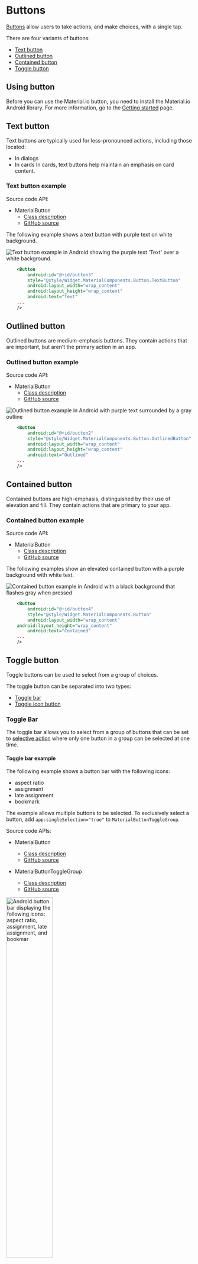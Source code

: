 # Buttons

[Buttons](https://material.io/components/buttons/) allow users to take actions, and make choices, with a single tap.

There are four variants of buttons:

* [Text button](#text-button)
* [Outlined button](#outlined-button) 
* [Contained button](#contained-button)
* [Toggle button](#toggle-button)

<!-- TODO(b/1234568): Add example image here when it is available. -->

## Using button

Before you can use the Material.io button, you need to install the Material.io Android library. For more information, go to the [Getting started](https://www.google.com/url?q=https://github.com/material-components/material-components-android/blob/master/docs/getting-started.md&sa=D&ust=1573585349965000&usg=AFQjCNF75a0u6bbQ6-XftBRNV4EQevylkw) page.

## Text button

Text buttons are typically used for less-pronounced actions, including those located:
* In dialogs
* In cards
In cards, text buttons help maintain an emphasis on card content.

### Text button example

Source code API:

* MaterialButton
    * [Class description](https://developer.android.com/reference/com/google/android/material/button/MaterialButton)
    * [GitHub source](https://github.com/material-components/material-components-android/blob/master/lib/java/com/google/android/material/button/MaterialButton.java)

The following example shows a text button with purple text on white background.

<img src="assets/android_text.png" alt="Text button example in Android showing the purple text 'Text' over a white background.">

```xml
    <Button
        android:id="@+id/button3"
        style="@style/Widget.MaterialComponents.Button.TextButton"
        android:layout_width="wrap_content"
        android:layout_height="wrap_content"
        android:text="Text"
	...
    />
```

## Outlined button

Outlined buttons are medium-emphasis buttons. They contain actions that are important, but aren’t the primary action in an app.

### Outlined button example

Source code API:

* MaterialButton
    * [Class description](https://developer.android.com/reference/com/google/android/material/button/MaterialButton)
    * [GitHub source](https://github.com/material-components/material-components-android/blob/master/lib/java/com/google/android/material/button/MaterialButton.java)



<img src="assets/android_outlined.png" alt="Outlined button example in Android with purple text surrounded by a gray outline">

```xml
    <Button
        android:id="@+id/button2"
        style="@style/Widget.MaterialComponents.Button.OutlinedButton"
        android:layout_width="wrap_content"
        android:layout_height="wrap_content"
        android:text="Outlined"
	...
    />
```

## Contained button

Contained buttons are high-emphasis, distinguished by their use of elevation and fill. They contain actions that are primary to your app.

### Contained button example

Source code API:

* MaterialButton
    * [Class description](https://developer.android.com/reference/com/google/android/material/button/MaterialButton)
    * [GitHub source](https://github.com/material-components/material-components-android/blob/master/lib/java/com/google/android/material/button/MaterialButton.java)


The following examples show an elevated contained button with a purple background with white text.

<img src="assets/android_contained.png" alt="Contained button example in Android with a black background that flashes gray when pressed">

```xml
    <Button
        android:id="@+id/button4"
        style="@style/Widget.MaterialComponents.Button"
        android:layout_width="wrap_content"
	android:layout_height="wrap_content"
        android:text="Contained"
	...
    />

```

## Toggle button

Toggle buttons can be used to select from a group of choices.

The toggle button can be separated into two types:
* [Toggle bar](#toggle-bar)
* [Toggle icon button](#toggle-icon-button)

### Toggle Bar

The toggle bar allows you to select from a group of buttons that can be set to [selective action](https://material.io/components/buttons/#toggle-button) where only one button in a group can be selected at one time.

#### Toggle bar example

The following example shows a button bar with the following icons:
* aspect ratio
* assignment
* late assignment
* bookmark

The example allows multiple buttons to be selected. To exclusively select a button, add `app:singleSelection="true"` to `MaterialButtonToggleGroup`. 

Source code APIs:

* MaterialButton
    * [Class description](https://developer.android.com/reference/com/google/android/material/button/MaterialButton)
    * [GitHub source](https://github.com/material-components/material-components-android/blob/master/lib/java/com/google/android/material/button/MaterialButton.java)

* MaterialButtonToggleGroup
    * [Class description](https://developer.android.com/reference/com/google/android/material/button/MaterialButtonToggleGroup)
    * [GitHub source](https://github.com/material-components/material-components-android/blob/master/lib/java/com/google/android/material/button/MaterialButtonToggleGroup.java)

<img src="assets/android_button_bar.png" width="50%" height="50%" alt="Android button bar displaying the following icons: aspect ratio, assignment, late assignment, and bookmar">


```xml
 <com.google.android.material.button.MaterialButtonToggleGroup
        android:id="@+id/button_group"
        android:layout_width="wrap_content"
        android:layout_height="wrap_content"
        app:layout_constraintTop_toTopOf="parent"
        app:layout_constraintStart_toStartOf="parent"
        app:layout_constraintEnd_toEndOf="parent">
        <Button
            style="?attr/materialButtonOutlinedIconStyle"
            android:id="@+id/italic_button"
            android:layout_width="wrap_content"
            android:layout_height="wrap_content"
            app:icon="@drawable/ic_aspect_ratio" />
        <Button
            style="?attr/materialButtonOutlinedIconStyle"
            android:id="@+id/bold_button"
            android:layout_width="wrap_content"
            android:layout_height="wrap_content"
            app:icon="@drawable/ic_assignment_ind" />
        <Button
            style="?attr/materialButtonOutlinedIconStyle"
            android:id="@+id/underline_button"
            android:layout_width="wrap_content"
            android:layout_height="wrap_content"
            app:icon="@drawable/ic_assignment_late" />
        <Button
            style="?attr/materialButtonOutlinedIconStyle"
            android:id="@+id/font_color_button"
            android:layout_width="wrap_content"
            android:layout_height="wrap_content"
            app:icon="@drawable/ic_bookmark_border" />
    </com.google.android.material.button.MaterialButtonToggleGroup>

```


### Toggle icon button


The toggle icon button allows you to select from a group using an icon.


#### Toggle icon example

Source code APIs:

* [RecyclerView](https://developer.android.com/reference/androidx/recyclerview/widget/RecyclerView)
* [FrameLayout](https://developer.android.com/reference/android/widget/FrameLayout)
* [ImageView](https://developer.android.com/reference/android/widget/ImageView)
* [CheckBox](https://developer.android.com/reference/android/widget/CheckBox)


The following example shows 4 images arranged in a 2-by-2 array with a favorite icon in the upper-right corner of each image.

<img src="assets/android_toggle_button.png" alt="Android toggle example showing 4 images in an array with a favorite icon in the upper-right corner of each image.">

This example separates out the the image and checkbox (favorites icon) element into a separate layout xml file: 
[`image_grid_item_layout.xml`](toggle_demo/app/src/main/res/layout/image_grid_item_layout.xml).

```xml
<FrameLayout xmlns:android="http://schemas.android.com/apk/res/android"
    xmlns:tools="http://schemas.android.com/tools"
    xmlns:app="http://schemas.android.com/apk/res-auto"
    android:id="@+id/container"
    android:layout_width="match_parent"
    android:layout_height="200dp"
    android:layout_margin="2dp"
    android:foreground="?attr/selectableItemBackground">

    <ImageView
        android:id="@+id/image_view"
        android:layout_width="match_parent"
        android:layout_height="match_parent"
        android:scaleType="centerCrop"
        android:contentDescription="@string/image_content_desc"
        tools:src="@drawable/img1"/>

    <CheckBox
        android:id="@+id/favorite_check_box"
        android:layout_width="wrap_content"
        android:layout_height="wrap_content"
        android:button="@drawable/favorite_state_list_drawable"
        app:buttonTint="@android:color/white"
        android:layout_gravity="top|end"
        android:clickable="false"/>

</FrameLayout>
```

In a separate Kotlin file &mdash; [`ImageGridAdapater.kt`](toggle_demo/app/src/main/java/io/material/togglebuttons/ImageGridAdapter.kt), the `ImageGridAdapter` interates through a list of images in the `drawable` folder referenced in [`ImageItem.kt`](toggle_demo/app/src/main/java/io/material/togglebuttons/ImageItem.kt) as the `ImageView` backgrounds.

```kt
class ImageGridAdapter(
    private val listener: Listener
) : ListAdapter<ImageItem, ImageGridViewHolder>(ImageItemDiffCallback) {

    interface Listener {
        fun onItemClicked(item: ImageItem)
    }

    override fun onCreateViewHolder(parent: ViewGroup, viewType: Int): ImageGridViewHolder {
        return ImageGridViewHolder(
            LayoutInflater.from(parent.context)
                .inflate(R.layout.image_grid_item_layout, parent, false),
            listener
        )
    }

    override fun onBindViewHolder(holder: ImageGridViewHolder, position: Int) {
        holder.bind(getItem(position))
    }
}

class ImageGridViewHolder(
    view: View,
    private val listener: ImageGridAdapter.Listener
) : RecyclerView.ViewHolder(view) {
    private val container = view.findViewById<FrameLayout>(R.id.container)
    private val imageView = view.findViewById<ImageView>(R.id.image_view)
    private val favoriteView = view.findViewById<CheckBox>(R.id.favorite_check_box)
    fun bind(item: ImageItem) {
        imageView.setImageResource(item.imageRes)
        favoriteView.isChecked = item.isFavorite
        container.setOnClickListener {
            listener.onItemClicked(item)
        }
    }
}
```

In the `actvity_main.xml` file, the list of images in arranged to fit into the `RecyclerView`:

```xml
 <androidx.recyclerview.widget.RecyclerView
        android:id="@+id/image_recycler_view"
        android:layout_width="match_parent"
        android:layout_height="0dp"
        android:paddingTop="16dp"
        app:layout_constraintTop_toBottomOf="@id/button_group"
        app:layout_constraintBottom_toBottomOf="parent"
        app:layout_constraintStart_toStartOf="parent"
        app:layout_constraintEnd_toEndOf="parent"/>
```


